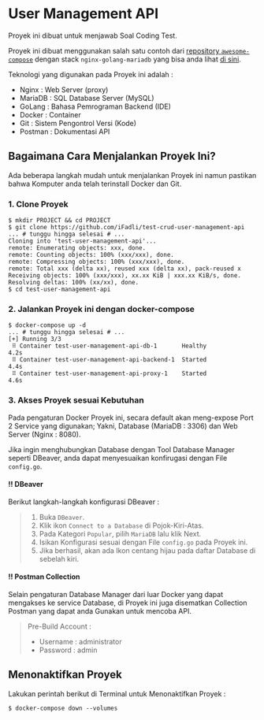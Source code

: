 # User Management API
Proyek ini dibuat untuk menjawab Soal Coding Test.

Proyek ini dibuat menggunakan salah satu contoh dari [repository `awesome-compose`](https://github.com/docker/awesome-compose/) dengan stack `nginx-golang-mariadb` yang bisa anda lihat [di sini](https://github.com/docker/awesome-compose/tree/master/nginx-golang-mysql).

Teknologi yang digunakan pada Proyek ini adalah :
- Nginx : Web Server (proxy)
- MariaDB : SQL Database Server (MySQL)
- GoLang : Bahasa Pemrograman Backend (IDE)
- Docker : Container
- Git : Sistem Pengontrol Versi (Kode)
- Postman : Dokumentasi API

## Bagaimana Cara Menjalankan Proyek Ini?
Ada beberapa langkah mudah untuk menjalankan Proyek ini namun pastikan bahwa Komputer anda telah terinstall Docker dan Git.

### 1. Clone Proyek
```
$ mkdir PROJECT && cd PROJECT
$ git clone https://github.com/iFadli/test-crud-user-management-api
... # tunggu hingga selesai # ...
Cloning into 'test-user-management-api'...
remote: Enumerating objects: xxx, done.
remote: Counting objects: 100% (xxx/xxx), done.
remote: Compressing objects: 100% (xxx/xxx), done.
remote: Total xxx (delta xx), reused xxx (delta xx), pack-reused x
Receiving objects: 100% (xxx/xxx), xx.xx KiB | xxx.xx KiB/s, done.
Resolving deltas: 100% (xx/xx), done.
$ cd test-user-management-api
```


### 2. Jalankan Proyek ini dengan docker-compose
```
$ docker-compose up -d
... # tunggu hingga selesai # ...
[+] Running 3/3
 ⠿ Container test-user-management-api-db-1       Healthy                                                                                                                        4.2s
 ⠿ Container test-user-management-api-backend-1  Started                                                                                                                        4.4s
 ⠿ Container test-user-management-api-proxy-1    Started                                                                                                                        4.6s
```

### 3. Akses Proyek sesuai Kebutuhan
Pada pengaturan Docker Proyek ini, secara default akan meng-expose Port 2 Service yang digunakan; Yakni, Database (MariaDB : 3306) dan Web Server (Nginx : 8080).

Jika ingin menghubungkan Database dengan Tool Database Manager seperti DBeaver, anda dapat menyesuaikan konfirugasi dengan File `config.go`.
#### !! DBeaver
Berikut langkah-langkah konfigurasi DBeaver :

>1. Buka `DBeaver`.
>2. Klik ikon `Connect to a Database` di Pojok-Kiri-Atas.
>3. Pada Kategori `Popular`, pilih `MariaDB` lalu klik Next.
>4. Isikan Konfigurasi sesuai dengan File `config.go` pada Proyek ini.
>5. Jika berhasil, akan ada Ikon centang hijau pada daftar Database di sebelah kiri.
#### !! Postman Collection
Selain pengaturan Database Manager dari luar Docker yang dapat mengakses ke service Database, di Proyek ini juga disematkan Collection Postman yang dapat anda Gunakan untuk mencoba API.
>Pre-Build Account :
>- Username : administrator
>- Password : admin

## Menonaktifkan Proyek
Lakukan perintah berikut di Terminal untuk Menonaktifkan Proyek :
```
$ docker-compose down --volumes
```
